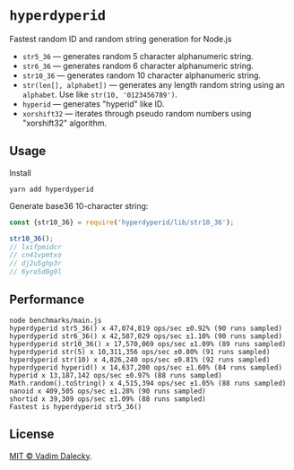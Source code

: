 # `hyperdyperid`

Fastest random ID and random string generation for Node.js

- `str5_36` &mdash; generates random 5 character alphanumeric string.
- `str6_36` &mdash; generates random 6 character alphanumeric string.
- `str10_36` &mdash; generates random 10 character alphanumeric string.
- `str(len[], alphabet])` &mdash; generates any length random string using an `alphabet`. Use like `str(10, '0123456789')`.
- `hyperid` &mdash; generates "hyperid" like ID.
- `xorshift32` &mdash; iterates through pseudo random numbers using "xorshift32" algorithm.


## Usage

Install

```
yarn add hyperdyperid
```

Generate base36 10-character string:

```js
const {str10_36} = require('hyperdyperid/lib/str10_36');

str10_36();
// lxifpmidcr
// cn41vpmtxo
// dj2u5ghp3r
// 6yro5d0g9l
```


## Performance

```
node benchmarks/main.js 
hyperdyperid str5_36() x 47,074,819 ops/sec ±0.92% (90 runs sampled)
hyperdyperid str6_36() x 42,587,029 ops/sec ±1.10% (90 runs sampled)
hyperdyperid str10_36() x 17,570,069 ops/sec ±1.09% (89 runs sampled)
hyperdyperid str(5) x 10,311,356 ops/sec ±0.80% (91 runs sampled)
hyperdyperid str(10) x 4,826,240 ops/sec ±0.81% (92 runs sampled)
hyperdyperid hyperid() x 14,637,200 ops/sec ±1.60% (84 runs sampled)
hyperid x 13,187,142 ops/sec ±0.97% (88 runs sampled)
Math.random().toString() x 4,515,394 ops/sec ±1.05% (88 runs sampled)
nanoid x 409,505 ops/sec ±1.28% (90 runs sampled)
shortid x 39,309 ops/sec ±1.09% (88 runs sampled)
Fastest is hyperdyperid str5_36()
```


## License

[MIT © Vadim Dalecky](LICENSE).
